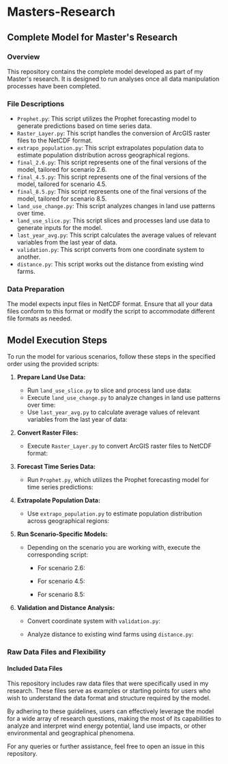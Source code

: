 # Masters-Research

## Complete Model for Master's Research

### Overview
This repository contains the complete model developed as part of my Master's research. It is designed to run analyses once all data manipulation processes have been completed.

### File Descriptions

- `Prophet.py`: This script utilizes the Prophet forecasting model to generate predictions based on time series data.
- `Raster_Layer.py`: This script handles the conversion of ArcGIS raster files to the NetCDF format.
- `extrapo_population.py`: This script extrapolates population data to estimate population distribution across geographical regions.
- `final_2.6.py`: This script represents one of the final versions of the model, tailored for scenario 2.6.
- `final_4.5.py`: This script represents one of the final versions of the model, tailored for scenario 4.5.
- `final_8.5.py`: This script represents one of the final versions of the model, tailored for scenario 8.5.
- `land_use_change.py`: This script analyzes changes in land use patterns over time.
- `land_use_slice.py`: This script slices and processes land use data to generate inputs for the model.
- `last_year_avg.py`: This script calculates the average values of relevant variables from the last year of data.
- `validation.py`: This script converts from one coordinate system to another.
- `distance.py`: This script works out the distance from existing wind farms. 

### Data Preparation

The model expects input files in NetCDF format. Ensure that all your data files conform to this format or modify the script to accommodate different file formats as needed.

## Model Execution Steps

To run the model for various scenarios, follow these steps in the specified order using the provided scripts:

1. **Prepare Land Use Data:**
   - Run `land_use_slice.py` to slice and process land use data:
   - Execute `land_use_change.py` to analyze changes in land use patterns over time:
   - Use `last_year_avg.py` to calculate average values of relevant variables from the last year of data:

2. **Convert Raster Files:**
   - Execute `Raster_Layer.py` to convert ArcGIS raster files to NetCDF format:

3. **Forecast Time Series Data:**
   - Run `Prophet.py`, which utilizes the Prophet forecasting model for time series predictions:

4. **Extrapolate Population Data:**
   - Use `extrapo_population.py` to estimate population distribution across geographical regions:

5. **Run Scenario-Specific Models:**
   - Depending on the scenario you are working with, execute the corresponding script:
     - For scenario 2.6:
   
     - For scenario 4.5:
      
     - For scenario 8.5:
      

6. **Validation and Distance Analysis:**
   - Convert coordinate system with `validation.py`:
    
   - Analyze distance to existing wind farms using `distance.py`:

### Raw Data Files and Flexibility

#### Included Data Files

This repository includes raw data files that were specifically used in my research. These files serve as examples or starting points for users who wish to understand the data format and structure required by the model.


By adhering to these guidelines, users can effectively leverage the model for a wide array of research questions, making the most of its capabilities to analyze and interpret wind energy potential, land use impacts, or other environmental and geographical phenomena.

For any queries or further assistance, feel free to open an issue in this repository.
